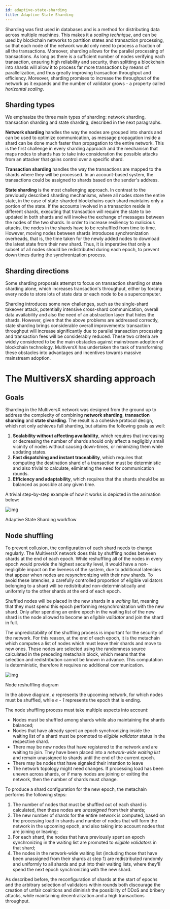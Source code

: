 ```yaml
---
id: adaptive-state-sharding
title: Adaptive State Sharding
---
```


[comment]: # (mx-context-auto)

Sharding was first used in databases and is a method for distributing data across multiple machines. This makes it a _scaling technique_, and can be used by blockchain networks to partition states and transaction processing, so that each node of the network would only need to process a fraction of all the transactions. Moreover, sharding allows for the parallel processing of transactions. As long as there is a sufficient number of nodes verifying each transaction, ensuring high reliability and security, then splitting a blockchain into shards will allow it to process far more transactions by means of parallelization, and thus greatly improving transaction throughput and efficiency. Moreover, sharding promises to increase the throughput of the network as it expands and the number of validator grows - a property called _horizontal scaling_.

[comment]: # (mx-context-auto)

## **Sharding types**

We emphasize the three main types of sharding: network sharding, transaction sharding and state sharding, described in the next paragraphs.

**Network sharding** handles the way the nodes are grouped into shards and can be used to optimize communication, as message propagation inside a shard can be done much faster than propagation to the entire network. This is the first challenge in every sharding approach and the mechanism that maps nodes to shards has to take into consideration the possible attacks from an attacker that gains control over a specific shard.

**Transaction sharding** handles the way the transactions are mapped to the shards where they will be processed. In an account-based system, the transactions could be assigned to shards based on the sender's address.

**State sharding** is the most challenging approach. In contrast to the previously described sharding mechanisms, where all nodes store the entire state, in the case of state-sharded blockchains each shard maintains only a portion of the state. If the accounts involved in a transaction reside in different shards, executing that transaction will require the state to be updated in both shards and will involve the exchange of messages between the nodes of the two shards. In order to increase resiliency to malicious attacks, the nodes in the shards have to be reshuffled from time to time. However, moving nodes between shards introduces synchronization overheads, that is, the time taken for the newly added nodes to download the latest state from their new shard. Thus, it is imperative that only a subset of all nodes should be redistributed during each epoch, to prevent down times during the synchronization process.

[comment]: # (mx-context-auto)

## **Sharding directions**

Some sharding proposals attempt to focus on transaction sharding or state sharding alone, which increases transaction's throughput, either by forcing every node to store lots of state data or each node to be a supercomputer.

Sharding introduces some new challenges, such as the single-shard takeover attack, potentially intensive cross-shard communication, overall data availability and also the need of an abstraction layer that hides the shards. However, given that the above problems are addressed correctly, state sharding brings considerable overall improvements: transaction throughput will increase significantly due to parallel transaction processing and transaction fees will be considerably reduced. These two criteria are widely considered to be the main obstacles against mainstream adoption of blockchain technology. MultiversX has undertaken the task of transforming these obstacles into advantages and incentives towards massive mainstream adoption.

# **The MultiversX sharding approach**

[comment]: # (mx-context-auto)

## **Goals**

Sharding in the MultiversX network was designed from the ground up to address the complexity of combining **network sharding**, **transaction sharding** and **state sharding**. The result is a cohesive protocol design, which not only achieves full sharding, but attains the following goals as well:

1. **Scalability without affecting availability**, which requires that increasing or decreasing the number of shards should only affect a negligibly small vicinity of nodes without causing down-times, or minimizing them while updating states.
2. **Fast dispatching and instant traceability**, which requires that computing the destination shard of a transaction must be deterministic and also trivial to calculate, eliminating the need for communication rounds.
3. **Efficiency and adaptability**, which requires that the shards should be as balanced as possible at any given time.

A trivial step-by-step example of how it works is depicted in the animation below:

![img](/technology/sharding.gif)

Adaptive State Sharding workflow

[comment]: # (mx-context-auto)

## Node shuffling

To prevent collusion, the configuration of each shard needs to change regularly. The MultiversX network does this by shuffling nodes between shards at the end of each epoch. While reshuffling all of the nodes in every epoch would provide the highest security level, it would have a non-negligible impact on the liveness of the system, due to additional latencies that appear when nodes are resynchronizing with their new shards. To avoid these latencies, a carefully controlled proportion of eligible validators belonging to a shard will be redistributed non-deterministically and uniformly to the other shards at the end of each epoch.

Shuffled nodes will be placed in the new shards in a _waiting list_, meaning that they must spend this epoch performing resynchronization with the new shard. Only after spending an entire epoch in the waiting list of the new shard is the node allowed to become an _eligible validator_ and join the shard in full.

The unpredictability of the shuffling process is important for the security of the network. For this reason, at the end of each epoch, it is the metachain which computes a list of nodes which must leave their shards and move to new ones. These nodes are selected using the randomness source calculated in the preceding metachain block, which means that the selection and redistribution cannot be known in advance. This computation is deterministic, therefore it requires no additional communication.

![img](/technology/node-shuffling.png)

Node reshuffling diagram

In the above diagram, _e_ represents the upcoming network, for which nodes must be shuffled, while _e - 1_ represents the epoch that is ending.

The node shuffling process must take multiple aspects into account:

- Nodes must be shuffled among shards while also maintaining the shards balanced;
- Nodes that have already spent an epoch synchronizing inside the waiting list of a shard must be promoted to _eligible validator_ status in the respective shard.
- There may be new nodes that have registered to the network and are waiting to join. They have been placed into a _network-wide waiting list_ and remain unassigned to shards until the end of the current epoch.
- There may be nodes that have signaled their intention to leave
- The network topology might need changes. If processing load has been uneven across shards, or if many nodes are joining or exiting the network, then the number of shards must change.

To produce a shard configuration for the new epoch, the metachain performs the following steps:

1. The number of nodes that must be shuffled out of each shard is calculated, then these nodes are _unassigned_ from their shards;
2. The new number of shards for the entire network is computed, based on the processing load in shards and number of nodes that will form the network in the upcoming epoch, and also taking into account nodes that are joining or leaving;
3. For each shard, the nodes that have previously spent an epoch synchronizing in the waiting list are promoted to _eligible validators_ in that shard;
4. The nodes in the network-wide waiting list (including those that have been unassigned from their shards at step 1) are redistributed randomly and uniformly to all shards and put into their waiting lists, where they'll spend the next epoch synchronizing with the new shard.

As described before, the reconfiguration of shards at the start of epochs and the arbitrary selection of validators within rounds both discourage the creation of unfair coalitions and diminish the possibility of DDoS and bribery attacks, while maintaining decentralization and a high transactions throughput.
